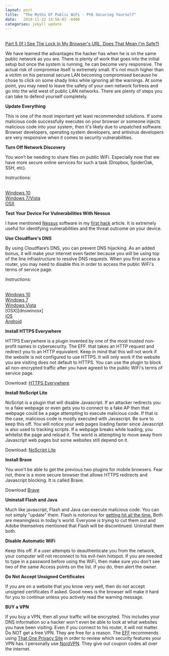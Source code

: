 ```yaml
---
layout: post
title:  "The Myths Of Public WiFi - Pt6 Securing Yourself"
date:   2018-11-22 14:56:03 -0400
categories: jekyll update
---
```


<br>[Part 5 (If I See The Lock In My Browser's URL, Does That Mean I'm Safe?)][part-5]

We have learned the advantages the hacker has when he is on the same public network as you are. There is plenty of work that goes into the initial setup but once the system is running, he can become very responsive. The actual risk of compromise itself is extremely small. It's not much higher than a victim on his personal secure LAN becoming compromised because he chose to click on some shady links while ignoring all the warnings. At some point, you may need to leave the safety of your own network fortress and go into the wild west of public LAN networks. There are plenty of steps you can take to defend yourself completely.

<b>Update Everything</b>

This is one of the most important yet least recommended solutions. If some malicious code successfully executes on your browser or someone injects malicious code into your system, then it's likely due to unpatched software. Browser developers, operating system developers, and antivirus developers are very responsive when it comes to security vulnerabilities.

<b>Turn Off Network Discovery</b>

You won’t be needing to share files on public WiFi. Especially now that we have more secure online services for such a task (Dropbox, SpiderOak, SSH, etc).

Instructions:

<br>[Windows 10][ndwin10]
<br>[Windows 7/Vista][ndwin7]
<br>[OSX][ndosx]

<b>Test Your Device For Vulnerabilities With Nessus</b>

I have mentioned [Nessus][nessus] software in my [first hack][first-hack-pt1] article. It is extremely useful for identifying vulnerabilities and the threat outcome on your device.

<b>Use Cloudflare's DNS</b>

By using Cloudflare’s DNS, you can prevent DNS hijacking. As an added bonus, it will make your internet even faster because you will be using top of the line infrastructure to resolve DNS requests. When you first access a router, you may need to disable this in order to access the public WiFi's terms of service page.

Instructions:

<br>[Windows 10][dnswin10]
<br>[Windows 7][dnswin7]
<br>[Windows Vista][dnswinvista]
<br>[OSX][dnswinosx]
<br>[iOS][dnsios]
<br>[Android][dnsandroid]

<b>Install HTTPS Everywhere</b>

HTTPS Everywhere is a plugin invented by one of the most trusted non-profit names in cybersecurity. The EFF. that takes an HTTP request and redirect you to an HTTP equivalent. Keep in mind that this will not work if the website is not configured to use HTTPS. It will only work if the website you are visiting does not default to HTTPS. You can use the plugin to block all non-encrypted traffic after you have agreed to the public WiFi's terms of service page.

Download: [HTTPS Everywhere][https]

<b>Install NoScript Lite</b>

NoScript is a plugin that will disable Javascript. If an attacker redirects you to a fake webpage or even gets you to connect to a fake AP then that webpage could be a page attempting to execute malicious code. If that is the case, malicious code is mostly executed with Javascript. Be sure to keep this off. You will notice your web pages loading faster since Javascript is also used to tracking scripts. If a webpage breaks while loading, you whitelist the page and reload it. The world is attempting to move away from Javascript web pages but some websites still depend on it.

Download: [NoScript Lite][noscript]

<b>Install Brave</b>

You won't be able to get the previous two plugins for mobile browsers. Fear not, there is a more secure browser that allows HTTPS redirects and Javascript blocking. It is called Brave.

Download [Brave][brave]

<b>Uninstall Flash and Java</b>

Much like javascript, Flash and Java can execute malicious code. You can not simply "update" them. Flash is notorious for [getting hit all the time.][flash] Both are meaningless in today's world. Everyone is trying to cut them out and Adobe themselves mentioned that Flash will be discontinued. Uninstall them both.

<b>Disable Automatic WiFi</b>

Keep this off. If a user attempts to deauthenticate you from the network, your computer will not reconnect to his evil-twin hotspot. If you are needed to type in a password before using the WiFi, then make sure you don't see two of the same Access points on the list. If you do, then alert the owner.

<b>Do Not Accept Unsigned Certificates</b>

If you are on a website that you know very well, then do not accept unsigned certificates if asked. Good news is the browser will make it hard for you to continue unless you actively read the warning message.

<b>BUY a VPN</b>

If you buy a VPN, then all your traffic will be encrypted. This includes your DNS information so a hacker won't even be able to look at what websites you have been visiting. Even if you connect to his router, it will not matter. Do NOT get a free VPN. They are free for a reason. The [EFF][eff] recommends using [That One Privacy Site][thatone] in order to review which security features your VPN has. I personally use [NordVPN][nord]. They give out coupon codes all over the internet.


[part-5]: https://danielloosec.github.io/blog/jekyll/update/2018/11/22/PublicWifiMyths_Part_5.html

[first-hack-pt1]: https://danielloosec.github.io/blog/jekyll/update/2018/04/16/MS08_067_Part_1.html

[nessus]: https://www.tenable.com/downloads/nessus

[ndwin10]: https://www.windowscentral.com/how-configure-network-discovery-windows-10-0
[ndwin7]: https://www.home-network-help.com/disable-file-sharing.html
[ndosx]: http://www1.udel.edu/topics/virus/security/mac/macsecure.html

[dnswin10]: https://www.windowscentral.com/how-change-your-pcs-dns-settings-windows-10
[dnswin7]: https://support.opendns.com/hc/en-us/articles/228006987-Windows-7-Configuration
[dnswinvista]: https://torguard.net/knowledgebase.php?action=displayarticle&id=188
[dnsios]: https://appleinsider.com/articles/18/04/22/how-to-change-the-dns-server-used-by-your-iphone-and-ipad
[dnsandroid]: http://osxdaily.com/2015/12/05/change-dns-server-settings-mac-os-x
[https]: https://www.eff.org/https-everywhere
[brave]: https://brave.com/download/
[nord]: https://nordvpn.com
[noscript]: https://mybrowseraddon.com/noscript-lite.html
[flash]: https://www.theregister.co.uk/2016/06/16/adobe_36_flash_flaws/
[eff]: https://ssd.eff.org/en/module/choosing-vpn-thats-right-you
[thatone]: https://thatoneprivacysite.net
